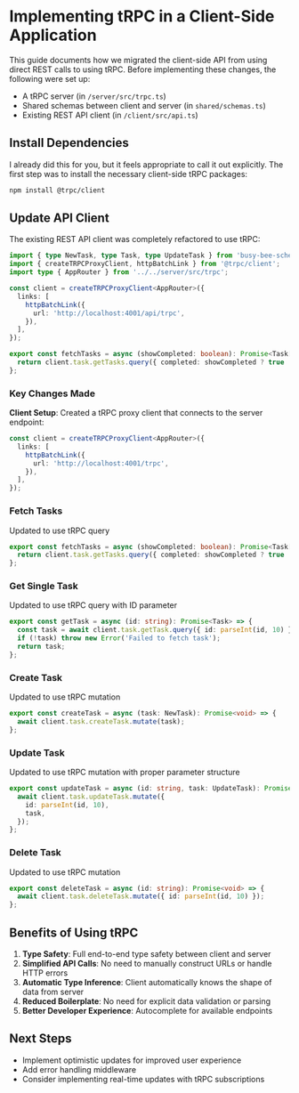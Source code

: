 # Implementing tRPC in a Client-Side Application

This guide documents how we migrated the client-side API from using direct REST calls to using tRPC. Before implementing these changes, the following were set up:

- A tRPC server (in `/server/src/trpc.ts`)
- Shared schemas between client and server (in `shared/schemas.ts`)
- Existing REST API client (in `/client/src/api.ts`)

## Install Dependencies

I already did this for you, but it feels appropriate to call it out explicitly. The first step was to install the necessary client-side tRPC packages:

```bash
npm install @trpc/client
```

## Update API Client

The existing REST API client was completely refactored to use tRPC:

```typescript
import { type NewTask, type Task, type UpdateTask } from 'busy-bee-schema';
import { createTRPCProxyClient, httpBatchLink } from '@trpc/client';
import type { AppRouter } from '../../server/src/trpc';

const client = createTRPCProxyClient<AppRouter>({
  links: [
    httpBatchLink({
      url: 'http://localhost:4001/api/trpc',
    }),
  ],
});

export const fetchTasks = async (showCompleted: boolean): Promise<Task[]> => {
  return client.task.getTasks.query({ completed: showCompleted ? true : undefined });
};
```

### Key Changes Made

**Client Setup**: Created a tRPC proxy client that connects to the server endpoint:

```typescript
const client = createTRPCProxyClient<AppRouter>({
  links: [
    httpBatchLink({
      url: 'http://localhost:4001/trpc',
    }),
  ],
});
```

### Fetch Tasks

Updated to use tRPC query

```typescript
export const fetchTasks = async (showCompleted: boolean): Promise<Task[]> => {
  return client.task.getTasks.query({ completed: showCompleted ? true : undefined });
};
```

### Get Single Task

Updated to use tRPC query with ID parameter

```typescript
export const getTask = async (id: string): Promise<Task> => {
  const task = await client.task.getTask.query({ id: parseInt(id, 10) });
  if (!task) throw new Error('Failed to fetch task');
  return task;
};
```

### Create Task

Updated to use tRPC mutation

```typescript
export const createTask = async (task: NewTask): Promise<void> => {
  await client.task.createTask.mutate(task);
};
```

### Update Task

Updated to use tRPC mutation with proper parameter structure

```typescript
export const updateTask = async (id: string, task: UpdateTask): Promise<void> => {
  await client.task.updateTask.mutate({
    id: parseInt(id, 10),
    task,
  });
};
```

### Delete Task

Updated to use tRPC mutation

```typescript
export const deleteTask = async (id: string): Promise<void> => {
  await client.task.deleteTask.mutate({ id: parseInt(id, 10) });
};
```

## Benefits of Using tRPC

1. **Type Safety**: Full end-to-end type safety between client and server
2. **Simplified API Calls**: No need to manually construct URLs or handle HTTP errors
3. **Automatic Type Inference**: Client automatically knows the shape of data from server
4. **Reduced Boilerplate**: No need for explicit data validation or parsing
5. **Better Developer Experience**: Autocomplete for available endpoints

## Next Steps

- Implement optimistic updates for improved user experience
- Add error handling middleware
- Consider implementing real-time updates with tRPC subscriptions
